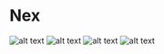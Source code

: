 # Nex
![alt text](https://github.com/ashwinnavange/nex/blob/master/assets/1.jpg?raw=true)
![alt text](https://github.com/ashwinnavange/nex/blob/master/assets/2.jpg?raw=true)
![alt text](https://github.com/ashwinnavange/nex/blob/master/assets/3.jpg?raw=true)
![alt text](https://github.com/ashwinnavange/nex/blob/master/assets/4.jpg?raw=true)
